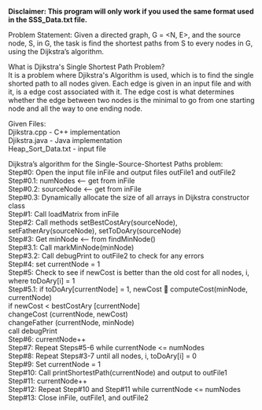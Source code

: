 **Disclaimer:
This program will only work if you used the same format used in the SSS_Data.txt file.**  

Problem Statement: Given a directed graph, G = <N, E>, and the source node, S, in G, the task is find the shortest paths from S to every nodes in G, using the Dijkstra’s algorithm.  

What is Djikstra's Single Shortest Path Problem?    
It is a problem where Djikstra's Algorithm is used, which is to find the single shorted path to all nodes given. Each edge is given in an input file and with it, is a edge cost associated with it. The edge cost is what determines whether the edge between two nodes is the minimal to go from one starting node and all the way to one ending node.   

Given Files:  
Djikstra.cpp - C++ implementation  
Djikstra.java - Java implementation  
Heap_Sort_Data.txt - input file  

Dijkstra’s algorithm for the Single-Source-Shortest Paths problem:  
Step#0: Open the input file inFile and output files outFile1 and outFile2  
Step#0.1: numNodes <-- get from inFile  
Step#0.2: sourceNode <-- get from inFile  
Step#0.3: Dynamically allocate the size of all arrays in Dijkstra constructor class  
Step#1: Call loadMatrix from inFile  
Step#2: Call methods setBestCostAry(sourceNode), setFatherAry(sourceNode), setToDoAry(sourceNode)  
Step#3: Get minNode <-- from findMinNode()  
Step#3.1: Call markMinNode(minNode)  
Step#3.2: Call debugPrint to outFile2 to check for any errors  
Step#4: set currentNode = 1  
Step#5: Check to see if newCost is better than the old cost for all nodes, i, where toDoAry[i] = 1  
Step#5.1: if toDoAry[currentNode]  = 1, newCost  computeCost(minNode, currentNode)  
if newCost < bestCostAry [currentNode]  
changeCost (currentNode, newCost)  
changeFather (currentNode, minNode)  
   		call debugPrint  
Step#6: currentNode++  
Step#7: Repeat Steps#5-6 while currentNode <= numNodes  
Step#8: Repeat Steps#3-7 until all nodes, i, toDoAry[i] = 0  
Step#9: Set currentNode = 1  
Step#10: Call printShortestPath(currentNode) and output to outFile1  
Step#11: currentNode++  
Step#12: Repeat Step#10 and Step#11 while currentNode <= numNodes  
Step#13: Close inFile, outFile1, and outFile2  
